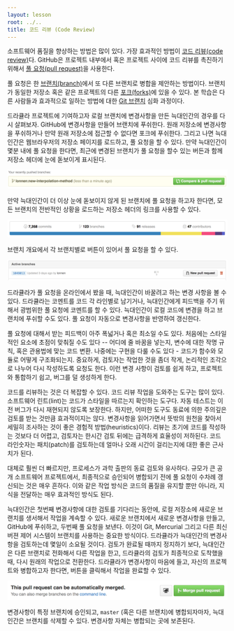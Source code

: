 ```yaml
---
layout: lesson
root: ../..
title: 코드 리뷰 (Code Review)
---
```


소프트웨어 품질을 향상하는 방법은 많이 있다. 가장 효과적인 방법이 
[코드 리뷰(code review)](../../gloss.html#code-review)다.
GitHub은 프로젝트 내부에서 혹은 프로젝트 사이에 코드 리뷰를 촉진하기 위해서 [풀 요청(pull request)](../../gloss.html#pull-request)을 사용한다.

풀 요청은 한 [브랜치(branch)](../../gloss.html#branch)에서 또 다른 브랜치로 병합을 제안하는 방법이다. 브랜치가 동일한 저장소 혹은 같은 프로젝트의 다른 [포크(forks)](../../gloss.html#fork)에 있을 수 있다.
본 학습은 다른 사람들과 효과적으로 일하는 방법에 대한 [Git 브랜치](../extras/01-branching.html) 심화 과정이다.

드라큘라 프로젝트에 기여하고자 로컬 브랜치에 변경사항을 만든 늑대인간의 경우를 다시 살펴보자. GitHub에 변경사항을 만들어 브랜치에 푸쉬한다. 원래 저장소에 변경사항을 푸쉬하거나 만약 원래 저장소에 접근할 수 없다면 포크에 푸쉬한다.
그리고 나면 늑대인간은 웹브라우저의 저장소 페이지를 로드하고, 풀 요청을 할 수 있다. 만약 늑대인간이 몇분 내에 풀 요청을 한다면, 최근에 변경된 브랜치가 풀 요청을 할수 있는 버든과 함께 저장소 헤더에 눈에 돋보이게 표시된다.

<img src="img/github-recently-pushed-branches-ui.png" alt="recently pushed branches are highlighted in the UI" />

만약 늑대인간이 더 이상 눈에 돋보이지 않게 된 브랜치에 풀 요청을 하고자 한다면, 모든 브랜치의 전반적인 상황을 로드하는 저장소 헤더의 링크를 사용할 수 있다.

<img src="img/github-summary-header.png" alt="the repository header fields are links" />

브랜치 개요에서 각 브랜치별로 버튼이 있어서 풀 요청을 할 수 있다.

<img src="img/github-branch-ui.png" alt="an individual branch row" />

드라큘라가 풀 요청을 온라인에서 봤을 때, 늑대인간이 바꿀려고 하는 변경 사항을 볼 수 있다. 드라큘라는 코멘트를 코드 각 라인별로 남기거나, 늑대인간에게 피드백을 주기 위해서 광범위한 풀 요청에 코멘트를 할 수 있다. 
늑대인간이 로컬 코드에 변경을 하고 브랜치에 푸쉬할 수도 있다. 풀 요청이 자동으로 변경사항을 반영하여 갱신한다.

풀 요청에 대해서 받는 피드백이 아주 폭넓거나 혹은 최소일 수도 있다.
처음에는 스타일적인 요소에 초점이 맞춰질 수도 있다 -- 어디에 줄 바꿈을 넣는지, 변수에 대한 작명 규칙, 혹은 관용법에 맞는 코드 변환.
나중에는 구현을 다룰 수도 있다 - 코드가 함수와 모듈로 어떻게 구조화되는지.
중요하게, 검토자는 작업한 것을 좀더 작게, 논리적인 조각으로 나누어 다시 작성하도록 요청도 한다. 이런 변경 사항이 검토를 쉽게 하고, 프로젝트와 통합하기 쉽고, 버그를 덜 생성하게 한다.

코드를 리뷰하는 것은 더 복잡할 수 있다. 코드 리뷰 작업을 도와주는 도구는 많이 있다. 소프트웨어 린트(lint)는 코드가 스타일을 따르는지 확인하는 도구다. 자동 테스트는 이전 버그가 다시 재현되지 않도록 보장한다. 하지만, 어떠한 도구도 동료에 의한 주의깊은 검토를 받는 것만큼 효과적이지는 않다.
변경사항을 읽어가면서 뜻밖의 원천을 찾아서 세밀히 조사하는 것이 좋은 경험적 방법(heuristics)이다. 
리뷰는 초기에 코드를 작성하는 것보다 더 어렵고, 검토자는 한시간 검토 뒤에는 급격하게 효율성이 저하된다. 코드 라인숫자는 패치(patch)를 검토하는데 얼마나 오래 시간이 걸리는지에 대한 좋은 근사치가 된다.

대체로 훨씬 더 빠르지만, 프로세스가 과학 출판의 동료 검토와 유사하다.
규모가 큰 공개 소프트웨어 프로젝트에서, 최종적으로 승인되어 병합되기 전에 풀 요청이 수차례 갱신되는 것은 매우 흔하다.
이와 같은 작업 방식은 코드의 품질을 유지할 뿐만 아니라, 지식을 전달하는 매우 효과적인 방식도 된다.

늑대인간은 첫번째 변경사항에 대한 검토를 기다리는 동안에, 로컬 저장소에 새로운 브랜치를 생서해서 작업을 계속할 수 있다.
새로운 브랜치에서 새로운 변경사항을 만들고, GitHub에 푸쉬하고, 두번째 풀 요청을 보낸다. 이것이 Git, Mercurial 그리고 다른 최신 버젼 제어 시스템이 브랜치를 사용하는 중요한 방식이다.
드라큘라가 늑대인간의 변경사항을 검토하는데 몇일이 소요될 것이다.
검토가 완료될 때까지 정지하기 보다, 늑대인간은 다른 브랜치로 전화해서 다른 작업을 한고, 드라큘라의 검토가 최종적으로 도착했을 때, 다시 원래의 작업으로 전환한다. 드라큘라가 변경사항이 마음에 들고, 자신의 프로젝트와 병합하고자 한다면, 버튼을 클릭해서 작업을 완료할 수 있다.

<img src="img/github-merge-ui.png" alt="Merging a Pull Request" />

변경사항이 특정 브랜치에 승인되고, `master` (혹은 다른 브랜치)에 병합되자마자, 
늑대인간은 브랜치를 삭제할 수 있다. 변경사항 자체는 병합되는 곳에 보존된다.